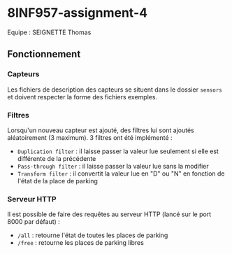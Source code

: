 # 8INF957-assignment-4

Equipe : SEIGNETTE Thomas

## Fonctionnement

### Capteurs

Les fichiers de description des capteurs se situent dans le dossier ``sensors`` et doivent respecter la forme des fichiers exemples.

### Filtres

Lorsqu'un nouveau capteur est ajouté, des filtres lui sont ajoutés aléatoirement (3 maximum). 3 filtres ont été implémenté :

* ``Duplication filter`` : il laisse passer la valeur lue seulement si elle est différente de la précédente
* ``Pass-through filter`` : il laisse passer la valeur lue sans la modifier
* ``Transform filter`` : il convertit la valeur lue en "D" ou "N" en fonction de l'état de la place de parking

### Serveur HTTP

Il est possible de faire des requêtes au serveur HTTP (lancé sur le port 8000 par défaut) :

* ``/all`` : retourne l'état de toutes les places de parking
* ``/free`` : retourne les places de parking libres
